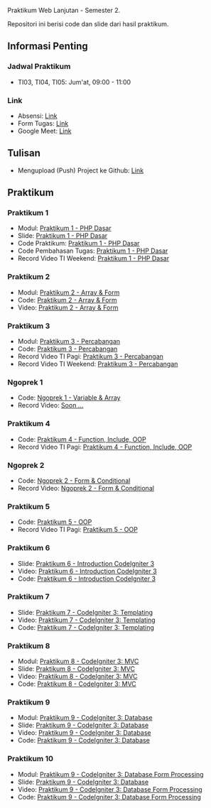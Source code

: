 Praktikum Web Lanjutan - Semester 2.

Repositori ini berisi code dan slide dari hasil praktikum.

## Informasi Penting

### Jadwal Praktikum

- TI03, TI04, TI05: Jum'at, 09:00 - 11:00

### Link

- Absensi: [Link](http://forms.gle/GJizFgnWFonogNUh7)
- Form Tugas: [Link](http://forms.gle/7BqQy4vNu7d4A6Lf9)
- Google Meet: [Link](http://meet.google.com/njg-mhqy-qvw)

## Tulisan

- Mengupload (Push) Project ke Github: [Link](https://aufaroot18.medium.com/mengupload-push-project-ke-github-5150cccb4409)

## Praktikum

### Praktikum 1

- Modul: [Praktikum 1 - PHP Dasar](https://elen.nurulfikri.ac.id/pluginfile.php/33857/mod_resource/content/0/01_praktikum_php.pdf)
- Slide: [Praktikum 1 - PHP Dasar](https://aufaroot18.github.io/pwl/Praktikum%201/Slide/Praktikum%201.pdf)
- Code Praktikum: [Praktikum 1 - PHP Dasar](https://github.com/aufaroot18/pwl/tree/main/Praktikum%201/Code)
- Code Pembahasan Tugas: [Praktikum 1 - PHP Dasar](https://github.com/aufaroot18/pwl/tree/main/Praktikum%201/Code%20Pembahasan%20Tugas)
- Record Video TI Weekend: [Praktikum 1 - PHP Dasar](https://drive.google.com/file/d/1i0TY5ptc_gER9yhMAkX2dxdXWE55yLLf/view)

### Praktikum 2

- Modul: [Praktikum 2 - Array & Form](https://elen.nurulfikri.ac.id/pluginfile.php/33857/mod_resource/content/0/01_praktikum_php.pdf)
- Code: [Praktikum 2 - Array & Form](https://github.com/aufaroot18/pwl/tree/main/Praktikum%202)
- Video: [Praktikum 2 - Array & Form](https://www.youtube.com/watch?v=xyqP6GdKVHk)

### Praktikum 3

- Modul: [Praktikum 3 - Percabangan](https://elen.nurulfikri.ac.id/pluginfile.php/34703/mod_resource/content/0/praktikum02_php.pdf)
- Code: [Praktikum 3 - Percabangan](https://github.com/aufaroot18/pwl/tree/main/Praktikum%203)
- Record Video TI Pagi: [Praktikum 3 - Percabangan](https://drive.google.com/file/d/1jD0PkvaQ-JtiDZeTHiLoTHpcOTPJX4Hs/view?usp=sharing)
- Record Video TI Weekend: [Praktikum 3 - Percabangan](https://drive.google.com/file/d/1PJLZHzRhTxBoxK-6x01vIS3uAfS43np6/view?usp=sharing)

### Ngoprek 1

- Code: [Ngoprek 1 - Variable & Array](https://github.com/aufaroot18/pwl/tree/main/Ngoprek%201/Code)
- Record Video: [Soon ...]()

### Praktikum 4
- Code: [Praktikum 4 - Function, Include, OOP](https://github.com/aufaroot18/pwl/tree/main/Praktikum%204)
- Record Video TI Pagi: [Praktikum 4 - Function, Include, OOP](https://drive.google.com/file/d/1blSIW96B68jy2GrKOJLJt9OpyISGWKdv/view?usp=sharing)

### Ngoprek 2
- Code: [Ngoprek 2 - Form & Conditional](https://github.com/aufaroot18/pwl/tree/main/Ngoprek%202/Code)
- Record Video: [Ngoprek 2 - Form & Conditional](https://drive.google.com/file/d/1fTJPz41BgSUyXlYWtOGD3NK5J0H38iOB/view?usp=sharing)

### Praktikum 5
- Code: [Praktikum 5 - OOP](https://github.com/aufaroot18/pwl/tree/main/Praktikum%205/Code)
- Record Video TI Pagi: [Praktikum 5 - OOP](https://drive.google.com/file/d/1FA6sSnIbkLiVIshbuR9QQePIPdmVUZHG/view?usp=sharing)

### Praktikum 6
- Slide: [Praktikum 6 - Introduction CodeIgniter 3](https://aufaroot18.github.io/pwl/Praktikum%206/Slide/Pertemuan%206.pdf)
- Video: [Praktikum 6 - Introduction CodeIgniter 3](https://youtu.be/IJFdZAWrdNs)
- Code: [Praktikum 6 - Introduction CodeIgniter 3](https://github.com/aufaroot18/pwl/tree/main/Praktikum%206/Code)

### Praktikum 7
- Slide: [Praktikum 7 - CodeIgniter 3: Templating](https://aufaroot18.github.io/pwl/Praktikum%207/Slide/Pertemuan%207.pdf)
- Video: [Praktikum 7 - CodeIgniter 3: Templating](https://youtu.be/vUonoL-8FTI)
- Code: [Praktikum 7 - CodeIgniter 3: Templating](https://github.com/aufaroot18/pwl/tree/main/Praktikum%207/Code/blog)

### Praktikum 8
- Modul: [Praktikum 8 - CodeIgniter 3: MVC](https://elen.nurulfikri.ac.id/pluginfile.php/35852/mod_resource/content/0/praktikum_ci_mvc.pdf)
- Slide: [Praktikum 8 - CodeIgniter 3: MVC](https://aufaroot18.github.io/pwl/Praktikum%208/Slide/Pertemuan%208.pdf)
- Video: [Praktikum 8 - CodeIgniter 3: MVC](https://youtu.be/FL8BEfqT3R4)
- Code: [Praktikum 8 - CodeIgniter 3: MVC](https://github.com/aufaroot18/pwl/tree/main/Praktikum%208/Code/blog)

### Praktikum 9
- Modul: [Praktikum 9 - CodeIgniter 3: Database](https://elen.nurulfikri.ac.id/pluginfile.php/36167/mod_resource/content/0/praktikum_ci_database.pdf)
- Slide: [Praktikum 9 - CodeIgniter 3: Database](https://docs.google.com/presentation/d/1LxA1iw53vrh0G-MJhXsjt6nHl777AU8Oe7qsy_tyrBU/edit?usp=sharing)
- Video: [Praktikum 9 - CodeIgniter 3: Database](https://youtu.be/MYdnO-jjO8s)
- Code: [Praktikum 9 - CodeIgniter 3: Database](#)

### Praktikum 10
- Modul: [Praktikum 9 - CodeIgniter 3: Database Form Processing](#)
- Slide: [Praktikum 9 - CodeIgniter 3: Database](https://docs.google.com/presentation/d/1BIpilXfN8JWjMlj9qiITyx7xcAX5o5kBP9rzY94ANVA/edit?usp=sharing)
- Video: [Praktikum 9 - CodeIgniter 3: Database Form Processing](#)
- Code: [Praktikum 9 - CodeIgniter 3: Database Form Processing](#)
